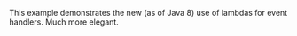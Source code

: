 This example demonstrates the new (as of Java 8) use of
lambdas for event handlers. Much more elegant.
